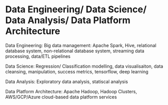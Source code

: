# Data Engineering/ Data Science/ Data Analysis/ Data Platform Architecture
Data Engineering: Big data management: Apache Spark, Hive, relational database system, non-relational database system, streaming data processing, data/ETL pipelines

Data Science: Regression/ Classification modelling, data visualisaiton, data cleansing, manipulation, success metrics, tensorflow, deep learning 

Data Analysis: Exploratory data analysis, statiscal analysis

Data Platform Architecture: Apache Hadoop, Hadoop Clusters, AWS/GCP/Azure cloud-based data platform services
